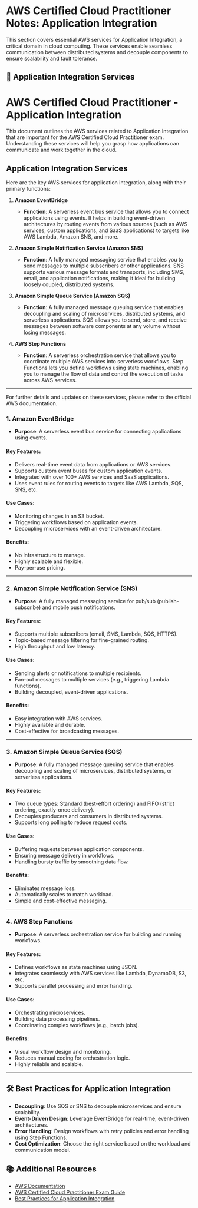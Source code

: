 # AWS Certified Cloud Practitioner Notes: Application Integration

This section covers essential AWS services for Application Integration, a critical domain in cloud computing. These services enable seamless communication between distributed systems and decouple components to ensure scalability and fault tolerance.

## 🚀 Application Integration Services
# AWS Certified Cloud Practitioner - Application Integration

This document outlines the AWS services related to Application Integration that are important for the AWS Certified Cloud Practitioner exam. Understanding these services will help you grasp how applications can communicate and work together in the cloud.

## Application Integration Services

Here are the key AWS services for application integration, along with their primary functions:

1. **Amazon EventBridge**
   - **Function**: A serverless event bus service that allows you to connect applications using events. It helps in building event-driven architectures by routing events from various sources (such as AWS services, custom applications, and SaaS applications) to targets like AWS Lambda, Amazon SNS, and more.

2. **Amazon Simple Notification Service (Amazon SNS)**
   - **Function**: A fully managed messaging service that enables you to send messages to multiple subscribers or other applications. SNS supports various message formats and transports, including SMS, email, and application notifications, making it ideal for building loosely coupled, distributed systems.

3. **Amazon Simple Queue Service (Amazon SQS)**
   - **Function**: A fully managed message queuing service that enables decoupling and scaling of microservices, distributed systems, and serverless applications. SQS allows you to send, store, and receive messages between software components at any volume without losing messages.

4. **AWS Step Functions**
   - **Function**: A serverless orchestration service that allows you to coordinate multiple AWS services into serverless workflows. Step Functions lets you define workflows using state machines, enabling you to manage the flow of data and control the execution of tasks across AWS services.

---

For further details and updates on these services, please refer to the official AWS documentation.

### 1. Amazon EventBridge
- **Purpose**: A serverless event bus service for connecting applications using events.

#### Key Features:
- Delivers real-time event data from applications or AWS services.
- Supports custom event buses for custom application events.
- Integrated with over 100+ AWS services and SaaS applications.
- Uses event rules for routing events to targets like AWS Lambda, SQS, SNS, etc.

#### Use Cases:
- Monitoring changes in an S3 bucket.
- Triggering workflows based on application events.
- Decoupling microservices with an event-driven architecture.

#### Benefits:
- No infrastructure to manage.
- Highly scalable and flexible.
- Pay-per-use pricing.

---

### 2. Amazon Simple Notification Service (SNS)
- **Purpose**: A fully managed messaging service for pub/sub (publish-subscribe) and mobile push notifications.

#### Key Features:
- Supports multiple subscribers (email, SMS, Lambda, SQS, HTTPS).
- Topic-based message filtering for fine-grained routing.
- High throughput and low latency.

#### Use Cases:
- Sending alerts or notifications to multiple recipients.
- Fan-out messages to multiple services (e.g., triggering Lambda functions).
- Building decoupled, event-driven applications.

#### Benefits:
- Easy integration with AWS services.
- Highly available and durable.
- Cost-effective for broadcasting messages.

---

### 3. Amazon Simple Queue Service (SQS)
- **Purpose**: A fully managed message queuing service that enables decoupling and scaling of microservices, distributed systems, or serverless applications.

#### Key Features:
- Two queue types: Standard (best-effort ordering) and FIFO (strict ordering, exactly-once delivery).
- Decouples producers and consumers in distributed systems.
- Supports long polling to reduce request costs.

#### Use Cases:
- Buffering requests between application components.
- Ensuring message delivery in workflows.
- Handling bursty traffic by smoothing data flow.

#### Benefits:
- Eliminates message loss.
- Automatically scales to match workload.
- Simple and cost-effective messaging.

---

### 4. AWS Step Functions
- **Purpose**: A serverless orchestration service for building and running workflows.

#### Key Features:
- Defines workflows as state machines using JSON.
- Integrates seamlessly with AWS services like Lambda, DynamoDB, S3, etc.
- Supports parallel processing and error handling.

#### Use Cases:
- Orchestrating microservices.
- Building data processing pipelines.
- Coordinating complex workflows (e.g., batch jobs).

#### Benefits:
- Visual workflow design and monitoring.
- Reduces manual coding for orchestration logic.
- Highly reliable and scalable.

---

## 🛠️ Best Practices for Application Integration
- **Decoupling**: Use SQS or SNS to decouple microservices and ensure scalability.
- **Event-Driven Design**: Leverage EventBridge for real-time, event-driven architectures.
- **Error Handling**: Design workflows with retry policies and error handling using Step Functions.
- **Cost Optimization**: Choose the right service based on the workload and communication model.

## 📚 Additional Resources
- [AWS Documentation](https://aws.amazon.com/documentation/)
- [AWS Certified Cloud Practitioner Exam Guide](https://aws.amazon.com/certification/certified-cloud-practitioner/)
- [Best Practices for Application Integration](https://aws.amazon.com/architecture/)

